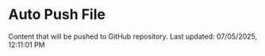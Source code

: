 # Auto Push File

Content that will be pushed to GitHub repository.
Last updated: 07/05/2025, 12:11:01 PM